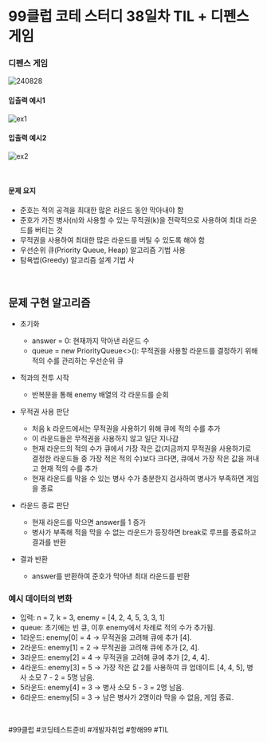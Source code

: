 # 99클럽 코테 스터디 38일차 TIL + 디펜스 게임

### 디펜스 게임

![240828](https://github.com/user-attachments/assets/72168394-6021-4f48-8dc4-5ebbf7186d96)

#### 입출력 예시1

![ex1](https://github.com/user-attachments/assets/8414b15f-73f1-4dec-bb88-b412ce0e41c4)

#### 입출력 예시2

![ex2](https://github.com/user-attachments/assets/ca036cd0-1f7d-4214-988f-e99e1a7b1a53)

<br>

#### 문제 요지
- 준호는 적의 공격을 최대한 많은 라운드 동안 막아내야 함
- 준호가 가진 병사(n)와 사용할 수 있는 무적권(k)을 전략적으로 사용하여 최대 라운드를 버티는 것
- 무적권을 사용하여 최대한 많은 라운드를 버틸 수 있도록 해야 함
- 우선순위 큐(Priority Queue, Heap) 알고리즘 기법 사용
- 탐욕법(Greedy) 알고리즘 설계 기법 사

<br>

## 문제 구현 알고리즘
- 초기화
  - answer = 0: 현재까지 막아낸 라운드 수
  - queue = new PriorityQueue<>(): 무적권을 사용할 라운드를 결정하기 위해 적의 수를 관리하는 우선순위 큐
 
- 적과의 전투 시작
  - 반복문을 통해 enemy 배열의 각 라운드를 순회
 
- 무적권 사용 판단

  - 처음 k 라운드에서는 무적권을 사용하기 위해 큐에 적의 수를 추가
  - 이 라운드들은 무적권을 사용하지 않고 일단 지나감
  - 현재 라운드의 적의 수가 큐에서 가장 작은 값(지금까지 무적권을 사용하기로 결정한 라운드들 중 가장 적은 적의 수)보다 크다면, 큐에서 가장 작은 값을 꺼내고 현재 적의 수를 추가
  - 현재 라운드를 막을 수 있는 병사 수가 충분한지 검사하여 병사가 부족하면 게임을 종료
 
- 라운드 종료 판단

  - 현재 라운드를 막으면 answer를 1 증가
  - 병사가 부족해 적을 막을 수 없는 라운드가 등장하면 break로 루프를 종료하고 결과를 반환
 
- 결과 반환
  - answer를 반환하여 준호가 막아낸 최대 라운드를 반환

### 예시 데이터의 변화
- 입력: n = 7, k = 3, enemy = [4, 2, 4, 5, 3, 3, 1]
- queue: 초기에는 빈 큐, 이후 enemy에서 차례로 적의 수가 추가됨.
- 1라운드: enemy[0] = 4 → 무적권을 고려해 큐에 추가 [4].
- 2라운드: enemy[1] = 2 → 무적권을 고려해 큐에 추가 [2, 4].
- 3라운드: enemy[2] = 4 → 무적권을 고려해 큐에 추가 [2, 4, 4].
- 4라운드: enemy[3] = 5 → 가장 작은 값 2를 사용하여 큐 업데이트 [4, 4, 5], 병사 소모 7 - 2 = 5명 남음.
- 5라운드: enemy[4] = 3 → 병사 소모 5 - 3 = 2명 남음.
- 6라운드: enemy[5] = 3 → 남은 병사가 2명이라 막을 수 없음, 게임 종료.

<br>

#99클럽 #코딩테스트준비 #개발자취업 #항해99 #TIL

